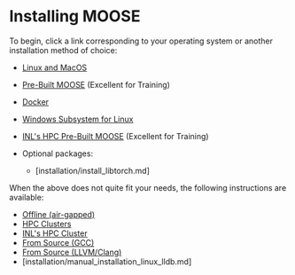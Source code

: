 # Installing MOOSE

To begin, click a link corresponding to your operating system or another installation method of
choice:

- [Linux and MacOS](installation/conda.md)
- [Pre-Built MOOSE](installation/moose_conda_binary.md) (Excellent for Training)
- [Docker](installation/docker.md)
- [Windows Subsystem for Linux](installation/windows.md)
- [INL's HPC Pre-Built MOOSE](installation/inl_hpc_prebuilt_moose.md) (Excellent for Training)
- Optional packages:

  - [installation/install_libtorch.md]

When the above does not quite fit your needs, the following instructions are available:

- [Offline (air-gapped)](installation/offline_installation.md)
- [HPC Clusters](installation/hpc_install_moose.md)
- [INL's HPC Cluster](installation/inl_hpc_install_moose.md)
- [From Source (GCC)](installation/manual_installation_gcc.md)
- [From Source (LLVM/Clang)](installation/manual_installation_llvm.md)
- [installation/manual_installation_linux_lldb.md]
